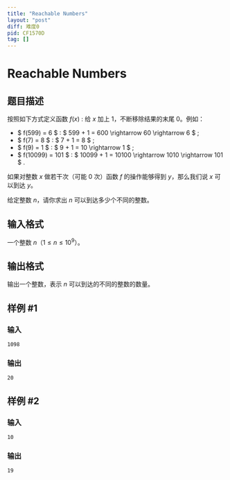 ```yaml
---
title: "Reachable Numbers"
layout: "post"
diff: 难度0
pid: CF1570D
tag: []
---
```


# Reachable Numbers

## 题目描述

按照如下方式定义函数 $f(x)$ : 给 $x$ 加上 $1$，不断移除结果的末尾 $0$。例如：

- $ f(599) = 6 $ : $ 599 + 1 = 600 \rightarrow 60 \rightarrow 6 $ ;
- $ f(7) = 8 $ : $ 7 + 1 = 8 $ ;
- $ f(9) = 1 $ : $ 9 + 1 = 10 \rightarrow 1 $ ;
- $ f(10099) = 101 $ : $ 10099 + 1 = 10100 \rightarrow 1010 \rightarrow 101 $ .

如果对整数 $x$ 做若干次（可能 $0$ 次）函数 $f$ 的操作能够得到 $y$，那么我们说 $x$ 可以到达 $y$。

给定整数 $n$，请你求出 $n$ 可以到达多少个不同的整数。

## 输入格式

一个整数  $n$（$1≤n≤10^9$）。

## 输出格式

输出一个整数，表示 $n$ 可以到达的不同的整数的数量。

## 样例 #1

### 输入

```
1098
```

### 输出

```
20
```

## 样例 #2

### 输入

```
10
```

### 输出

```
19
```

